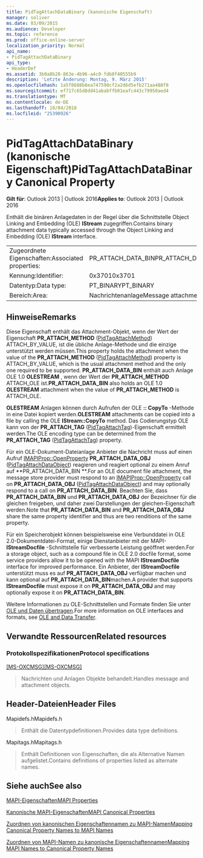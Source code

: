 ```yaml
---
title: PidTagAttachDataBinary (kanonische Eigenschaft)
manager: soliver
ms.date: 03/09/2015
ms.audience: Developer
ms.topic: reference
ms.prod: office-online-server
localization_priority: Normal
api_name:
- PidTagAttachDataBinary
api_type:
- HeaderDef
ms.assetid: 3b0a8b28-863e-4b96-a4c0-fdb8f40555b9
description: 'Letzte Änderung: Montag, 9. März 2015'
ms.openlocfilehash: 1a5f8688b8ea747590cf2a2d6d5efb271aa488f8
ms.sourcegitcommit: ef717c65d8dd41ababffb01eafc443c79950aed4
ms.translationtype: MT
ms.contentlocale: de-DE
ms.lasthandoff: 10/04/2018
ms.locfileid: "25390926"
---
```

# <a name="pidtagattachdatabinary-canonical-property"></a><span data-ttu-id="121e7-103">PidTagAttachDataBinary (kanonische Eigenschaft)</span><span class="sxs-lookup"><span data-stu-id="121e7-103">PidTagAttachDataBinary Canonical Property</span></span>

  
  
<span data-ttu-id="121e7-104">**Gilt für**: Outlook 2013 | Outlook 2016</span><span class="sxs-lookup"><span data-stu-id="121e7-104">**Applies to**: Outlook 2013 | Outlook 2016</span></span> 
  
<span data-ttu-id="121e7-105">Enthält die binären Anlagedaten in der Regel über die Schnittstelle Object Linking and Embedding (OLE) **IStream** zugegriffen.</span><span class="sxs-lookup"><span data-stu-id="121e7-105">Contains binary attachment data typically accessed through the Object Linking and Embedding (OLE) **IStream** interface.</span></span> 
  
|||
|:-----|:-----|
|<span data-ttu-id="121e7-106">Zugeordnete Eigenschaften:</span><span class="sxs-lookup"><span data-stu-id="121e7-106">Associated properties:</span></span>  <br/> |<span data-ttu-id="121e7-107">PR_ATTACH_DATA_BIN</span><span class="sxs-lookup"><span data-stu-id="121e7-107">PR_ATTACH_DATA_BIN</span></span>  <br/> |
|<span data-ttu-id="121e7-108">Kennung:</span><span class="sxs-lookup"><span data-stu-id="121e7-108">Identifier:</span></span>  <br/> |<span data-ttu-id="121e7-109">0x3701</span><span class="sxs-lookup"><span data-stu-id="121e7-109">0x3701</span></span>  <br/> |
|<span data-ttu-id="121e7-110">Datentyp:</span><span class="sxs-lookup"><span data-stu-id="121e7-110">Data type:</span></span>  <br/> |<span data-ttu-id="121e7-111">PT_BINARY</span><span class="sxs-lookup"><span data-stu-id="121e7-111">PT_BINARY</span></span>  <br/> |
|<span data-ttu-id="121e7-112">Bereich:</span><span class="sxs-lookup"><span data-stu-id="121e7-112">Area:</span></span>  <br/> |<span data-ttu-id="121e7-113">Nachrichtenanlage</span><span class="sxs-lookup"><span data-stu-id="121e7-113">Message attachment</span></span>  <br/> |
   
## <a name="remarks"></a><span data-ttu-id="121e7-114">Hinweise</span><span class="sxs-lookup"><span data-stu-id="121e7-114">Remarks</span></span>

<span data-ttu-id="121e7-115">Diese Eigenschaft enthält das Attachment-Objekt, wenn der Wert der Eigenschaft **PR_ATTACH_METHOD** ([PidTagAttachMethod](pidtagattachmethod-canonical-property.md)) ATTACH_BY_VALUE, ist die übliche Anlage-Methode und die einzige unterstützt werden müssen.</span><span class="sxs-lookup"><span data-stu-id="121e7-115">This property holds the attachment when the value of the **PR_ATTACH_METHOD** ([PidTagAttachMethod](pidtagattachmethod-canonical-property.md)) property is ATTACH_BY_VALUE, which is the usual attachment method and the only one required to be supported.</span></span> <span data-ttu-id="121e7-116">**PR_ATTACH_DATA_BIN** enthält auch Anlage OLE 1.0 **OLESTREAM** , wenn der Wert der **PR_ATTACH_METHOD** ATTACH_OLE ist.</span><span class="sxs-lookup"><span data-stu-id="121e7-116">**PR_ATTACH_DATA_BIN** also holds an OLE 1.0 **OLESTREAM** attachment when the value of **PR_ATTACH_METHOD** is ATTACH_OLE.</span></span> 
  
 <span data-ttu-id="121e7-117">**OLESTREAM** Anlagen können durch Aufrufen der OLE **:: CopyTo** -Methode in eine Datei kopiert werden.</span><span class="sxs-lookup"><span data-stu-id="121e7-117">**OLESTREAM** attachments can be copied into a file by calling the OLE **IStream::CopyTo** method.</span></span> <span data-ttu-id="121e7-118">Das Codierungstyp OLE kann von der **PR_ATTACH_TAG** ([PidTagAttachTag](pidtagattachtag-canonical-property.md))-Eigenschaft ermittelt werden.</span><span class="sxs-lookup"><span data-stu-id="121e7-118">The OLE encoding type can be determined from the **PR_ATTACH_TAG** ([PidTagAttachTag](pidtagattachtag-canonical-property.md)) property.</span></span> 
  
<span data-ttu-id="121e7-119">Für ein OLE-Dokument-Dateianlage Anbieter die Nachricht muss auf einen Aufruf [IMAPIProp::OpenProperty](imapiprop-openproperty.md) **PR_ATTACH_DATA_OBJ** ([PidTagAttachDataObject](pidtagattachdataobject-canonical-property.md)) reagieren und reagiert optional zu einem Anruf auf \*\*PR_ATTACH_DATA_BIN \*\*.</span><span class="sxs-lookup"><span data-stu-id="121e7-119">For an OLE document file attachment, the message store provider must respond to an [IMAPIProp::OpenProperty](imapiprop-openproperty.md) call on **PR_ATTACH_DATA_OBJ** ([PidTagAttachDataObject](pidtagattachdataobject-canonical-property.md)) and may optionally respond to a call on **PR_ATTACH_DATA_BIN**.</span></span> <span data-ttu-id="121e7-120">Beachten Sie, dass **PR_ATTACH_DATA_BIN** und **PR_ATTACH_DATA_OBJ** der Bezeichner für die gleichen freigeben, und daher zwei Darstellungen der gleichen-Eigenschaft werden.</span><span class="sxs-lookup"><span data-stu-id="121e7-120">Note that **PR_ATTACH_DATA_BIN** and **PR_ATTACH_DATA_OBJ** share the same property identifier and thus are two renditions of the same property.</span></span> 
  
<span data-ttu-id="121e7-121">Für ein Speicherobjekt können beispielsweise eine Verbunddatei in OLE 2.0-Dokumentdatei-Format, einige Dienstanbieter mit der MAPI- **IStreamDocfile** -Schnittstelle für verbesserte Leistung geöffnet werden.</span><span class="sxs-lookup"><span data-stu-id="121e7-121">For a storage object, such as a compound file in OLE 2.0 docfile format, some service providers allow it to be opened with the MAPI **IStreamDocfile** interface for improved performance.</span></span> <span data-ttu-id="121e7-122">Ein Anbieter, der **IStreamDocfile** unterstützt muss es auf **PR_ATTACH_DATA_OBJ** verfügbar machen und kann optional auf **PR_ATTACH_DATA_BIN**machen.</span><span class="sxs-lookup"><span data-stu-id="121e7-122">A provider that supports **IStreamDocfile** must expose it on **PR_ATTACH_DATA_OBJ** and may optionally expose it on **PR_ATTACH_DATA_BIN**.</span></span> 
  
<span data-ttu-id="121e7-123">Weitere Informationen zu OLE-Schnittstellen und Formate finden Sie unter [OLE und Daten übertragen](https://msdn.microsoft.com/library/d4a57956-37ba-44ca-8efc-bf617ad5e77b.aspx).</span><span class="sxs-lookup"><span data-stu-id="121e7-123">For more information on OLE interfaces and formats, see [OLE and Data Transfer](https://msdn.microsoft.com/library/d4a57956-37ba-44ca-8efc-bf617ad5e77b.aspx).</span></span> 
  
## <a name="related-resources"></a><span data-ttu-id="121e7-124">Verwandte Ressourcen</span><span class="sxs-lookup"><span data-stu-id="121e7-124">Related resources</span></span>

### <a name="protocol-specifications"></a><span data-ttu-id="121e7-125">Protokollspezifikationen</span><span class="sxs-lookup"><span data-stu-id="121e7-125">Protocol specifications</span></span>

<span data-ttu-id="121e7-126">[[MS-OXCMSG]](https://msdn.microsoft.com/library/7fd7ec40-deec-4c06-9493-1bc06b349682%28Office.15%29.aspx)</span><span class="sxs-lookup"><span data-stu-id="121e7-126">[[MS-OXCMSG]](https://msdn.microsoft.com/library/7fd7ec40-deec-4c06-9493-1bc06b349682%28Office.15%29.aspx)</span></span>
  
> <span data-ttu-id="121e7-127">Nachrichten und Anlagen Objekte behandelt.</span><span class="sxs-lookup"><span data-stu-id="121e7-127">Handles message and attachment objects.</span></span>
    
## <a name="header-files"></a><span data-ttu-id="121e7-128">Header-Dateien</span><span class="sxs-lookup"><span data-stu-id="121e7-128">Header Files</span></span>

<span data-ttu-id="121e7-129">Mapidefs.h</span><span class="sxs-lookup"><span data-stu-id="121e7-129">Mapidefs.h</span></span>
  
> <span data-ttu-id="121e7-130">Enthält die Datentypdefinitionen.</span><span class="sxs-lookup"><span data-stu-id="121e7-130">Provides data type definitions.</span></span>
    
<span data-ttu-id="121e7-131">Mapitags.h</span><span class="sxs-lookup"><span data-stu-id="121e7-131">Mapitags.h</span></span>
  
> <span data-ttu-id="121e7-132">Enthält Definitionen von Eigenschaften, die als Alternative Namen aufgelistet.</span><span class="sxs-lookup"><span data-stu-id="121e7-132">Contains definitions of properties listed as alternate names.</span></span>
    
## <a name="see-also"></a><span data-ttu-id="121e7-133">Siehe auch</span><span class="sxs-lookup"><span data-stu-id="121e7-133">See also</span></span>



[<span data-ttu-id="121e7-134">MAPI-Eigenschaften</span><span class="sxs-lookup"><span data-stu-id="121e7-134">MAPI Properties</span></span>](mapi-properties.md)
  
[<span data-ttu-id="121e7-135">Kanonische MAPI-Eigenschaften</span><span class="sxs-lookup"><span data-stu-id="121e7-135">MAPI Canonical Properties</span></span>](mapi-canonical-properties.md)
  
[<span data-ttu-id="121e7-136">Zuordnen von kanonischen Eigenschaftennamen zu MAPI-Namen</span><span class="sxs-lookup"><span data-stu-id="121e7-136">Mapping Canonical Property Names to MAPI Names</span></span>](mapping-canonical-property-names-to-mapi-names.md)
  
[<span data-ttu-id="121e7-137">Zuordnen von MAPI-Namen zu kanonische Eigenschaftennamen</span><span class="sxs-lookup"><span data-stu-id="121e7-137">Mapping MAPI Names to Canonical Property Names</span></span>](mapping-mapi-names-to-canonical-property-names.md)

